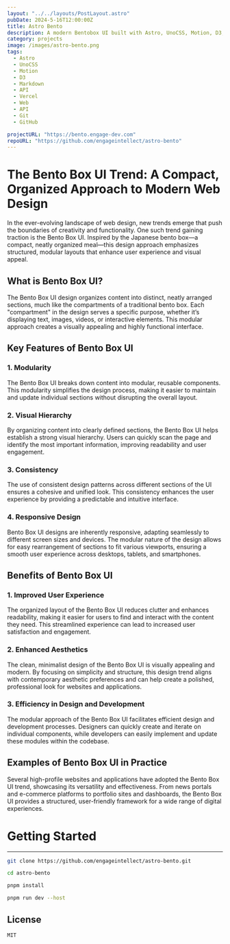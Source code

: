 ```yaml
---
layout: "../../layouts/PostLayout.astro"
pubDate: 2024-5-16T12:00:00Z
title: Astro Bento
description: A modern Bentobox UI built with Astro, UnoCSS, Motion, D3, and Markdown.
category: projects
image: /images/astro-bento.png
tags:
  - Astro
  - UnoCSS
  - Motion
  - D3
  - Markdown
  - API
  - Vercel
  - Web
  - API
  - Git
  - GitHub

projectURL: "https://bento.engage-dev.com"
repoURL: "https://github.com/engageintellect/astro-bento"
---
```


# The Bento Box UI Trend: A Compact, Organized Approach to Modern Web Design

In the ever-evolving landscape of web design, new trends emerge that push the boundaries of creativity and functionality. One such trend gaining traction is the Bento Box UI. Inspired by the Japanese bento box—a compact, neatly organized meal—this design approach emphasizes structured, modular layouts that enhance user experience and visual appeal.

## What is Bento Box UI?

The Bento Box UI design organizes content into distinct, neatly arranged sections, much like the compartments of a traditional bento box. Each "compartment" in the design serves a specific purpose, whether it’s displaying text, images, videos, or interactive elements. This modular approach creates a visually appealing and highly functional interface.

## Key Features of Bento Box UI

### 1. **Modularity**

The Bento Box UI breaks down content into modular, reusable components. This modularity simplifies the design process, making it easier to maintain and update individual sections without disrupting the overall layout.

### 2. **Visual Hierarchy**

By organizing content into clearly defined sections, the Bento Box UI helps establish a strong visual hierarchy. Users can quickly scan the page and identify the most important information, improving readability and user engagement.

### 3. **Consistency**

The use of consistent design patterns across different sections of the UI ensures a cohesive and unified look. This consistency enhances the user experience by providing a predictable and intuitive interface.

### 4. **Responsive Design**

Bento Box UI designs are inherently responsive, adapting seamlessly to different screen sizes and devices. The modular nature of the design allows for easy rearrangement of sections to fit various viewports, ensuring a smooth user experience across desktops, tablets, and smartphones.

## Benefits of Bento Box UI

### 1. **Improved User Experience**

The organized layout of the Bento Box UI reduces clutter and enhances readability, making it easier for users to find and interact with the content they need. This streamlined experience can lead to increased user satisfaction and engagement.

### 2. **Enhanced Aesthetics**

The clean, minimalist design of the Bento Box UI is visually appealing and modern. By focusing on simplicity and structure, this design trend aligns with contemporary aesthetic preferences and can help create a polished, professional look for websites and applications.

### 3. **Efficiency in Design and Development**

The modular approach of the Bento Box UI facilitates efficient design and development processes. Designers can quickly create and iterate on individual components, while developers can easily implement and update these modules within the codebase.

## Examples of Bento Box UI in Practice

Several high-profile websites and applications have adopted the Bento Box UI trend, showcasing its versatility and effectiveness. From news portals and e-commerce platforms to portfolio sites and dashboards, the Bento Box UI provides a structured, user-friendly framework for a wide range of digital experiences.

# Getting Started

---

```bash
git clone https://github.com/engageintellect/astro-bento.git
```

```bash
cd astro-bento
```

```bash
pnpm install
```

```bash
pnpm run dev --host
```

## License

```
MIT
```
